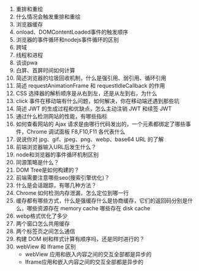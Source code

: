 1. 重排和重绘
2. 什么情况会触发重排和重绘
3. 浏览器缓存
4. onload、DOMContentLoaded事件的触发顺序
5. 浏览器的事件循环和nodejs事件循环的区别
6. 跨域
7. 线程和进程
8. 谈谈pwa
9. 白屏、首屏时间如何计算
10. 简述浏览器的垃圾回收机制，什么是强引用、弱引用、循环引用
11. 简述 requestAnimationFrame 和 requestIdleCallback 的作用
12. CSS 选择器的解析顺序是从右到左，还是从左到右，为什么
13. click 事件在移动端有什么问题，如何解决，你在移动端还遇到那些坑
14. 简述 JWT 的生成过程和优缺点，怎么主动注销 JWT 和续签 JWT
15. 通过什么检测网站的性能，有哪些指标
16. 如何查看网站的 Ajax 请求是由哪行代码发出的，一个元素都绑定了哪些事件，Chrome 调试面板 F8,F10,F11 各代表什么
17. 说说你对 jpg、gif、jpeg、png、webp、base64 URL 的了解
18. 前端浏览器输入URL后发生什么？
19. node和浏览器的事件循环机制区别
20. 同源策略是什么？
21. DOM Tree是如何构建的？
22. 前端需要注意哪些seo(搜索引擎优化)？
23. 什么是会话跟踪，有哪几种方法？
24. Chrome 如何检测内存泄漏，怎么定位到哪一行
25. 缓存都有哪些方式，什么是强缓存什么是协商缓存，它们的返回码分别是什么，哪些资源存在 memory cache 哪些存在 disk cache
26. webp格式优化了多少
27. 两个窗口怎么共用缓存
28. 两个标签页之间怎么通信
29. 构建 DOM 树和样式计算有顺序吗，还是同时进行的？
30. webView 和 Iframe 区别
    - webView 应用和嵌入内容之间的交互全部都是异步的
    -  Iframe应用和嵌入内容之间的交互全部都是异步的